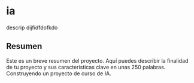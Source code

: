 # ia
descrip
dijfidfdofkdo

## Resumen
Este es un breve resumen del proyecto. Aquí puedes describir la finalidad de tu proyecto y sus características clave en unas 250 palabras. 
Construyendo un proyecto de curso de IA.
